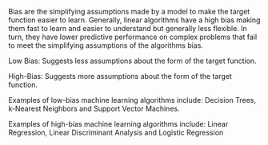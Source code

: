 Bias are the simplifying assumptions made by a model to make the target function easier to learn.
Generally, linear algorithms have a high bias making them fast to learn and easier to understand but generally less flexible. In turn, they have lower predictive performance on complex problems that fail to meet the simplifying assumptions of the algorithms bias.

Low Bias: Suggests less assumptions about the form of the target function.

High-Bias: Suggests more assumptions about the form of the target function.

Examples of low-bias machine learning algorithms include: 
Decision Trees, k-Nearest Neighbors and Support Vector Machines.

Examples of high-bias machine learning algorithms include: 
Linear Regression, Linear Discriminant Analysis and Logistic Regression
